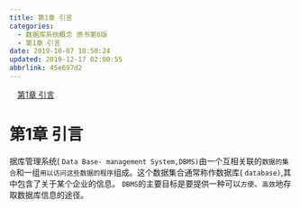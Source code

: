 ```yaml
---
title: 第1章 引言
categories: 
  - 数据库系统概念 原书第6版
  - 第1章 引言
date: 2019-10-07 18:50:24
updated: 2019-12-17 02:00:55
abbrlink: 45e697d2
---
```

<div id='my_toc'><a href="/ReadingNotes/45e697d2/#第1章-引言" class="header_1">第1章 引言</a>&nbsp;<br></div>
<style>.header_1{margin-left: 1em;}.header_2{margin-left: 2em;}.header_3{margin-left: 3em;}.header_4{margin-left: 4em;}.header_5{margin-left: 5em;}.header_6{margin-left: 6em;}</style>
<!--more-->
<script>if (navigator.platform.search('arm')==-1){document.getElementById('my_toc').style.display = 'none';}var e,p = document.getElementsByTagName('p');while (p.length>0) {e = p[0];e.parentElement.removeChild(e);}</script>

<!--end-->
<!--SSTStart-->
# 第1章 引言 #
据库管理系统( `Data Base- management System,DBMS)`由一个互相关联的`数据的集合`和一组`用以访问这些数据的程序`组成。这个数据集合通常称作数据库( `database)`,其中包含了关于某个企业的信息。
`DBMS`的主要目标是要提供一种可以`方便`、`高效`地存取数据库信息的途径。
<!--SSTStop-->

